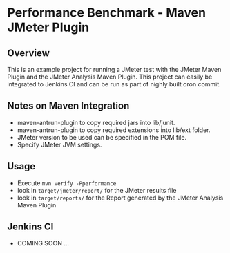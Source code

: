 # Performance Benchmark - Maven JMeter Plugin #

## Overview ##

This is an example project for running a JMeter test with the JMeter Maven Plugin and the JMeter Analysis Maven Plugin. This project can easily be integrated to Jenkins CI and can be run as part of nighly built oron commit.

## Notes on Maven Integration ##

  * maven-antrun-plugin to copy required jars into lib/junit.
  * maven-antrun-plugin to copy required extensions into lib/ext folder.
  * JMeter version to be used can be specified in the POM file.
  * Specify JMeter JVM settings.

## Usage ##

  * Execute `mvn verify -Pperformance`
  * look in `target/jmeter/report/` for the JMeter results file
  * look in `target/reports/` for the Report generated by the JMeter Analysis Maven Plugin

## Jenkins CI ##
  * COMING SOON ...


